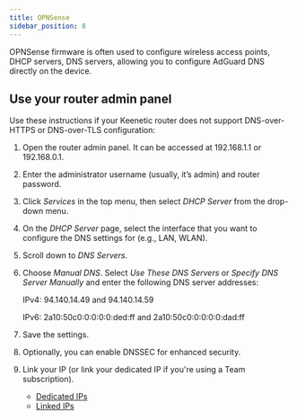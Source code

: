 ```yaml
---
title: OPNSense
sidebar_position: 8
---
```


OPNSense firmware is often used to configure wireless access points, DHCP servers, DNS servers, allowing you to configure AdGuard DNS directly on the device.

## Use your router admin panel

Use these instructions if your Keenetic router does not support DNS-over-HTTPS or DNS-over-TLS configuration:

1. Open the router admin panel. It can be accessed at 192.168.1.1 or 192.168.0.1.
1. Enter the administrator username (usually, it’s admin) and router password.
1. Click *Services* in the top menu, then select *DHCP Server* from the drop-down menu.
1. On the *DHCP Server* page, select the interface that you want to configure the DNS settings for (e.g., LAN, WLAN).
1. Scroll down to *DNS Servers*.
1. Choose *Manual DNS*. Select *Use These DNS Servers* or *Specify DNS Server Manually* and enter the following DNS server addresses:

    IPv4: 94.140.14.49 and 94.140.14.59

    IPv6: 2a10:50c0:0:0:0:0:ded:ff and 2a10:50c0:0:0:0:0:dad:ff

1. Save the settings.
1. Optionally, you can enable DNSSEC for enhanced security.
1. Link your IP (or link your dedicated IP if you're using a Team subscription).

    - [Dedicated IPs](/private-dns/connect-devices/other-options/dedicated-ip.md)
    - [Linked IPs](/private-dns/connect-devices/other-options/linked-ip.md)
